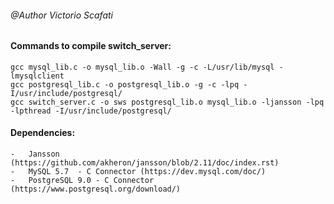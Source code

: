 ###### @Author Victorio Scafati

#### Commands to compile switch_server:
```
gcc mysql_lib.c -o mysql_lib.o -Wall -g -c -L/usr/lib/mysql -lmysqlclient
gcc postgresql_lib.c -o postgresql_lib.o -g -c -lpq -I/usr/include/postgresql/
gcc switch_server.c -o sws postgresql_lib.o mysql_lib.o -ljansson -lpq -lpthread -I/usr/include/postgresql/
```

#### Dependencies:

	-	Jansson (https://github.com/akheron/jansson/blob/2.11/doc/index.rst)
	-	MySQL 5.7  - C Connector (https://dev.mysql.com/doc/)
	-	PostgreSQL 9.0 - C Connector (https://www.postgresql.org/download/)
